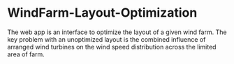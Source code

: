 # WindFarm-Layout-Optimization
The web app is an interface to optimize the layout of a given wind farm. The key problem with an unoptimized layout is the combined influence of arranged wind turbines on the wind speed distribution across the limited area of farm.
